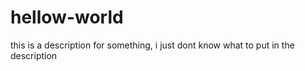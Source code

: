 # hellow-world
this is a description for something, i just dont know what to put in the description
